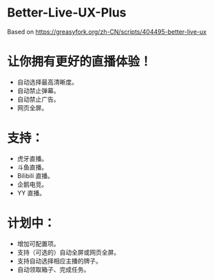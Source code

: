 # Better-Live-UX-Plus
Based on <https://greasyfork.org/zh-CN/scripts/404495-better-live-ux>

# 让你拥有更好的直播体验！
- 自动选择最高清晰度。
- 自动禁止弹幕。
- 自动禁止广告。
- 网页全屏。

# 支持：
- 虎牙直播。
- 斗鱼直播。
- Bilibili 直播。
- 企鹅电竞。
- YY 直播。

# 计划中：
- 增加可配置项。
- 支持（可选的）自动全屏或网页全屏。
- 支持自动选择相应主播的牌子。
- 自动领取箱子、完成任务。